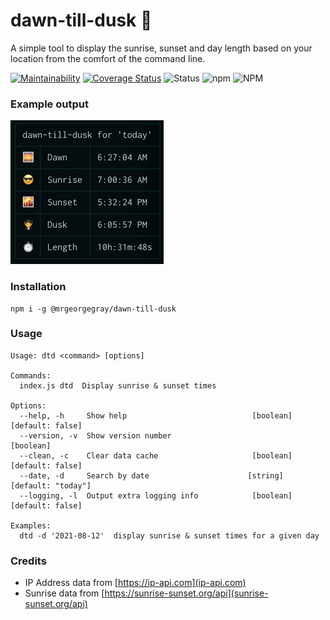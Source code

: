 # dawn-till-dusk 🧛

A simple tool to display the sunrise, sunset and day length based on your location from the comfort of the command line.

[![Maintainability](https://api.codeclimate.com/v1/badges/641c466fdf607d9417ee/maintainability)](https://codeclimate.com/github/mrgeorgegray/dawn-till-dusk/maintainability)
[![Coverage Status](https://coveralls.io/repos/github/mrgeorgegray/dawn-till-dusk/badge.svg?branch=main)](https://coveralls.io/github/mrgeorgegray/dawn-till-dusk?branch=main)
![Status](https://github.com/mrgeorgegray/dawn-till-dusk/actions/workflows/tests.yml/badge.svg)
![npm](https://img.shields.io/npm/v/dawn-till-dusk)
![NPM](https://img.shields.io/npm/l/dawn-till-dusk)

### Example output

![example output](./example.jpg)

### Installation

```
npm i -g @mrgeorgegray/dawn-till-dusk
```

### Usage

```
Usage: dtd <command> [options]

Commands:
  index.js dtd  Display sunrise & sunset times

Options:
  --help, -h     Show help                            [boolean] [default: false]
  --version, -v  Show version number                                   [boolean]
  --clean, -c    Clear data cache                     [boolean] [default: false]
  --date, -d     Search by date                      [string] [default: "today"]
  --logging, -l  Output extra logging info            [boolean] [default: false]

Examples:
  dtd -d '2021-08-12'  display sunrise & sunset times for a given day
```

### Credits

- IP Address data from [https://ip-api.com](ip-api.com)
- Sunrise data from [https://sunrise-sunset.org/api](sunrise-sunset.org/api)
